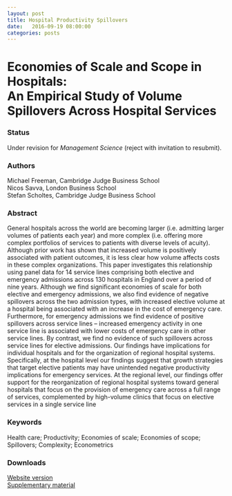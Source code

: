 ```yaml
---
layout: post
title: Hospital Productivity Spillovers
date:   2016-09-19 08:00:00
categories: posts
---
```


<h1 id="title">Economies of Scale and Scope in Hospitals:<br/>An Empirical Study of Volume Spillovers Across Hospital Services</h1>

### Status

Under revision for *Management Science* (reject with invitation to resubmit).

### Authors

Michael Freeman, Cambridge Judge Business School<br>
Nicos Savva, London Business School<br>
Stefan Scholtes, Cambridge Judge Business School

### Abstract

General hospitals across the world are becoming larger (i.e. admitting larger volumes of patients each year) and more complex (i.e. offering more complex portfolios of services to patients with diverse levels of acuity). Although prior work has shown that increased volume is positively associated with patient outcomes, it is less clear how volume affects costs in these complex organizations. This paper investigates this relationship using panel data for 14 service lines comprising both elective and emergency admissions across 130 hospitals in England over a period of nine years. Although we find significant economies of scale for both elective and emergency admissions, we also find evidence of negative spillovers across the two admission types, with increased elective volume at a hospital being associated with an increase in the cost of emergency care. Furthermore, for emergency admissions we find evidence of positive spillovers across service lines – increased emergency activity in one service line is associated with lower costs of emergency care in other service lines. By contrast, we find no evidence of such spillovers across service lines for elective admissions. Our findings have implications for individual hospitals and for the organization of regional hospital systems. Specifically, at the hospital level our findings suggest that growth strategies that target elective patients may have unintended negative productivity implications for emergency services. At the regional level, our findings offer support for the reorganization of regional hospital systems toward general hospitals that focus on the provision of emergency care across a full range of services, complemented by high-volume clinics that focus on elective services in a single service line

### Keywords

Health care; Productivity; Economies of scale; Economies of scope; Spillovers; Complexity; Econometrics

### Downloads

[Website version](/research/articles/hospitalscalescope_june2016.pdf)<br>
[Supplementary material](/research/articles/supplementary_hospitalscalescope_june2016.pdf)